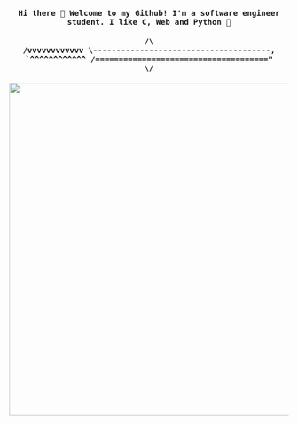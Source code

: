 <h4 align="center"><samp> Hi there 👋 Welcome to my Github! I'm a software engineer student. I like C, Web and Python 🐍 </samp></h4>
<h4 align="center"><samp>
            /\            <br>
/vvvvvvvvvvvv \--------------------------------------,<br>
`^^^^^^^^^^^^ /====================================="<br>
            \/            <br>
</samp></h4>
<p align="center">
  <img width="600" src="https://i.pinimg.com/564x/f2/10/f1/f210f1baaa38742e0f8e44ab24cbfdcc.jpg">
</p>
